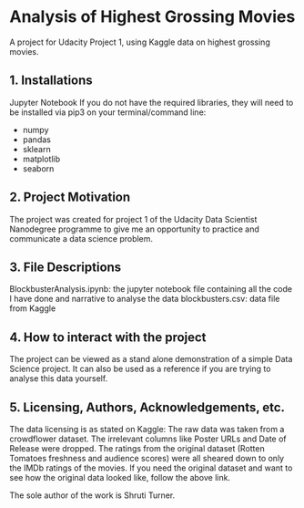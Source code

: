 # Analysis of Highest Grossing Movies
A project for Udacity Project 1, using Kaggle data on highest grossing movies.

## 1. Installations
Jupyter Notebook
If you do not have the required libraries, they will need to be installed via pip3 on your terminal/command line:
- numpy
- pandas
- sklearn
- matplotlib
- seaborn

## 2. Project Motivation
The project was created for project 1 of the Udacity Data Scientist Nanodegree programme to give me an opportunity to practice and communicate a data science problem.

## 3. File Descriptions
BlockbusterAnalysis.ipynb: the jupyter notebook file containing all the code I have done and narrative to analyse the data
blockbusters.csv: data file from Kaggle

## 4. How to interact with the project
The project can be viewed as a stand alone demonstration of a simple Data Science project. It can also be used as a reference if you are trying to analyse this data yourself. 

## 5. Licensing, Authors, Acknowledgements, etc.
The data licensing is as stated on Kaggle: The raw data was taken from a crowdflower dataset. The irrelevant columns like Poster URLs and Date of Release were dropped. The ratings from the original dataset (Rotten Tomatoes freshness and audience scores) were all sheared down to only the IMDb ratings of the movies. If you need the original dataset and want to see how the original data looked like, follow the above link.

The sole author of the work is Shruti Turner.
